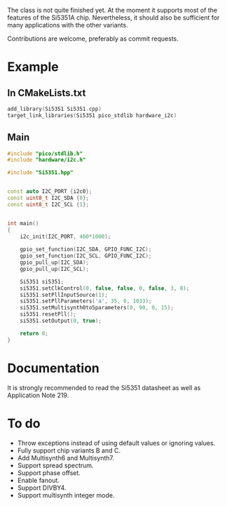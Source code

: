 The class is not quite finished yet. At the moment it supports most of the features of the Si5351A chip. Nevertheless, it should also be sufficient for many applications with the other variants.

Contributions are welcome, preferably as commit requests.

# Example
## In CMakeLists.txt
```c++
add_library(Si5351 Si5351.cpp)
target_link_libraries(Si5351 pico_stdlib hardware_i2c)
```
## Main
```c++
#include "pico/stdlib.h"
#include "hardware/i2c.h"

#include "Si5351.hpp"


const auto I2C_PORT {i2c0};
const uint8_t I2C_SDA {0};
const uint8_t I2C_SCL {1};


int main()
{
    i2c_init(I2C_PORT, 400*1000);
    
    gpio_set_function(I2C_SDA, GPIO_FUNC_I2C);
    gpio_set_function(I2C_SCL, GPIO_FUNC_I2C);
    gpio_pull_up(I2C_SDA);
    gpio_pull_up(I2C_SCL);

    Si5351 si5351;
    si5351.setClkControl(0, false, false, 0, false, 3, 8);
    si5351.setPllInputSource(1);
    si5351.setPllParameters('a', 35, 0, 1033);
    si5351.setMultisynth0to5parameters(0, 90, 0, 15);
    si5351.resetPll();
    si5351.setOutput(0, true);

    return 0;
}
```

# Documentation
It is strongly recommended to read the Si5351 datasheet as well as Application Note 219.

# To do
- Throw exceptions instead of using default values or ignoring values.
- Fully support chip variants B and C.
- Add Multisynth6 and Multisynth7.
- Support spread spectrum.
- Support phase offset.
- Enable fanout.
- Support DIVBY4.
- Support multisynth integer mode.
